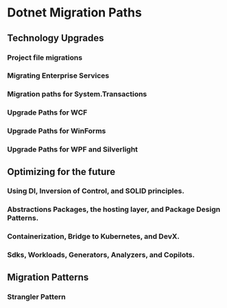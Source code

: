 # Dotnet Migration Paths

## Technology Upgrades

### Project file migrations

### Migrating Enterprise Services

### Migration paths for System.Transactions

### Upgrade Paths for WCF

### Upgrade Paths for WinForms

### Upgrade Paths for WPF and Silverlight

## Optimizing for the future

### Using DI, Inversion of Control, and SOLID principles.

### Abstractions Packages, the hosting layer, and Package Design Patterns.

### Containerization, Bridge to Kubernetes, and DevX.

### Sdks, Workloads, Generators, Analyzers, and Copilots.

## Migration Patterns

### Strangler Pattern
